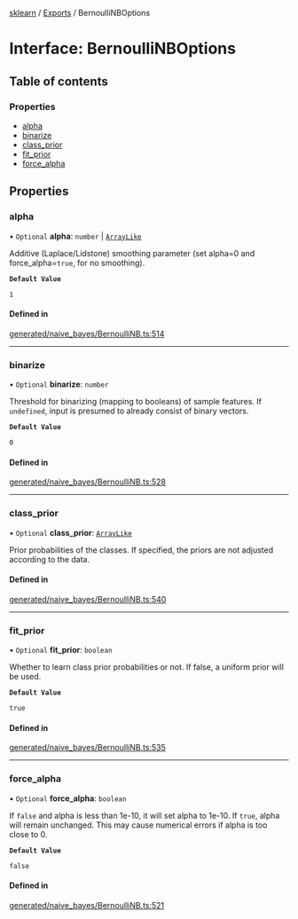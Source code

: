 [sklearn](../readme.md) / [Exports](../modules.md) / BernoulliNBOptions

# Interface: BernoulliNBOptions

## Table of contents

### Properties

- [alpha](BernoulliNBOptions.md#alpha)
- [binarize](BernoulliNBOptions.md#binarize)
- [class\_prior](BernoulliNBOptions.md#class_prior)
- [fit\_prior](BernoulliNBOptions.md#fit_prior)
- [force\_alpha](BernoulliNBOptions.md#force_alpha)

## Properties

### alpha

• `Optional` **alpha**: `number` \| [`ArrayLike`](../modules.md#arraylike)

Additive (Laplace/Lidstone) smoothing parameter (set alpha=0 and force\_alpha=`true`, for no smoothing).

**`Default Value`**

`1`

#### Defined in

[generated/naive_bayes/BernoulliNB.ts:514](https://github.com/transitive-bullshit/scikit-learn-ts/blob/367336a/packages/sklearn/src/generated/naive_bayes/BernoulliNB.ts#L514)

___

### binarize

• `Optional` **binarize**: `number`

Threshold for binarizing (mapping to booleans) of sample features. If `undefined`, input is presumed to already consist of binary vectors.

**`Default Value`**

`0`

#### Defined in

[generated/naive_bayes/BernoulliNB.ts:528](https://github.com/transitive-bullshit/scikit-learn-ts/blob/367336a/packages/sklearn/src/generated/naive_bayes/BernoulliNB.ts#L528)

___

### class\_prior

• `Optional` **class\_prior**: [`ArrayLike`](../modules.md#arraylike)

Prior probabilities of the classes. If specified, the priors are not adjusted according to the data.

#### Defined in

[generated/naive_bayes/BernoulliNB.ts:540](https://github.com/transitive-bullshit/scikit-learn-ts/blob/367336a/packages/sklearn/src/generated/naive_bayes/BernoulliNB.ts#L540)

___

### fit\_prior

• `Optional` **fit\_prior**: `boolean`

Whether to learn class prior probabilities or not. If false, a uniform prior will be used.

**`Default Value`**

`true`

#### Defined in

[generated/naive_bayes/BernoulliNB.ts:535](https://github.com/transitive-bullshit/scikit-learn-ts/blob/367336a/packages/sklearn/src/generated/naive_bayes/BernoulliNB.ts#L535)

___

### force\_alpha

• `Optional` **force\_alpha**: `boolean`

If `false` and alpha is less than 1e-10, it will set alpha to 1e-10. If `true`, alpha will remain unchanged. This may cause numerical errors if alpha is too close to 0.

**`Default Value`**

`false`

#### Defined in

[generated/naive_bayes/BernoulliNB.ts:521](https://github.com/transitive-bullshit/scikit-learn-ts/blob/367336a/packages/sklearn/src/generated/naive_bayes/BernoulliNB.ts#L521)
